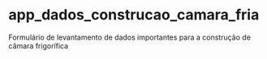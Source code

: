 # app_dados_construcao_camara_fria
Formulário de levantamento de dados importantes para a construção de câmara frigorífica
